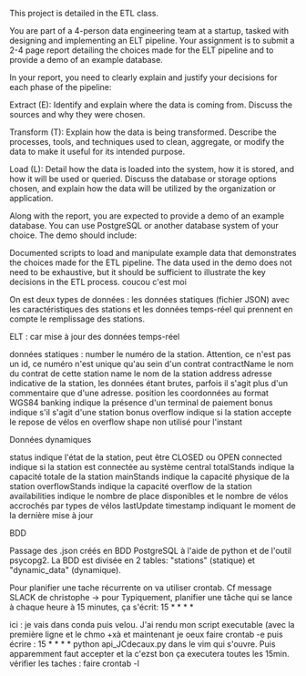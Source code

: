 This project is detailed in the ETL class.

You are part of a 4-person data engineering team at a startup, tasked with designing and implementing an ELT pipeline. Your assignment is to submit a 2-4 page report detailing the choices made for the ELT pipeline and to provide a demo of an example database.

In your report, you need to clearly explain and justify your decisions for each phase of the pipeline:

Extract (E): Identify and explain where the data is coming from. Discuss the sources and why they were chosen.

Transform (T): Explain how the data is being transformed. Describe the processes, tools, and techniques used to clean, aggregate, or modify the data to make it useful for its intended purpose.

Load (L): Detail how the data is loaded into the system, how it is stored, and how it will be used or queried. Discuss the database or storage options chosen, and explain how the data will be utilized by the organization or application.

Along with the report, you are expected to provide a demo of an example database. You can use PostgreSQL or another database system of your choice. The demo should include:

Documented scripts to load and manipulate example data that demonstrates the choices made for the ETL pipeline.
The data used in the demo does not need to be exhaustive, but it should be sufficient to illustrate the key decisions in the ETL process.
coucou c'est moi 


On est deux types de données : les données statiques (fichier JSON) avec les caractéristiques des stations et les données temps-réel qui prennent en compte le remplissage des stations. 

ELT : car mise à jour des données temps-réel 



données statiques : 
number le numéro de la station. Attention, ce n'est pas un id, ce numéro n'est unique qu'au sein d'un contrat
contractName le nom du contrat de cette station
name le nom de la station
address adresse indicative de la station, les données étant brutes, parfois il s'agit plus d'un commentaire que d'une adresse.
position les coordonnées au format WGS84
banking indique la présence d'un terminal de paiement
bonus indique s'il s'agit d'une station bonus
overflow indique si la station accepte le repose de vélos en overflow
shape non utilisé pour l'instant


Données dynamiques

status indique l'état de la station, peut être CLOSED ou OPEN
connected indique si la station est connectée au système central
totalStands indique la capacité totale de la station
mainStands indique la capacité physique de la station
overflowStands indique la capacité overflow de la station
availabilities indique le nombre de place disponibles et le nombre de vélos accrochés par types de vélos
lastUpdate timestamp indiquant le moment de la dernière mise à jour

BDD 

Passage des .json créés en BDD PostgreSQL à l'aide de python et de l'outil psycopg2.
La BDD est divisée en 2 tables: "stations" (statique) et "dynamic_data" (dynamique).


Pour planifier une tache récurrente on va utiliser crontab. Cf message SLACK de christophe -> pour Typiquement, planifier une tâche qui se lance à chaque heure à 15 minutes, ça s'écrit:
15 * * * * 

ici : je vais dans conda puis velou. J'ai rendu mon script executable (avec la première ligne et le chmo +xà et maintenant je oeux faire crontab -e puis écrire : 15 * * * * python api_JCdecaux.py dans le vim qui s'ouvre. Puis apparemment faut accepter et la c'ezst bon ça executera toutes les 15min. 
vérifier les taches : faire crontab -l  
